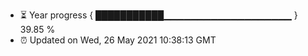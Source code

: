 - ⏳ Year progress { ███████████▁▁▁▁▁▁▁▁▁▁▁▁▁▁▁▁▁▁▁ } 39.85 %
- ⏰ Updated on Wed, 26 May 2021 10:38:13 GMT

